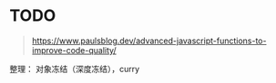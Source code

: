 # TODO

> https://www.paulsblog.dev/advanced-javascript-functions-to-improve-code-quality/

整理：
对象冻结（深度冻结），curry
